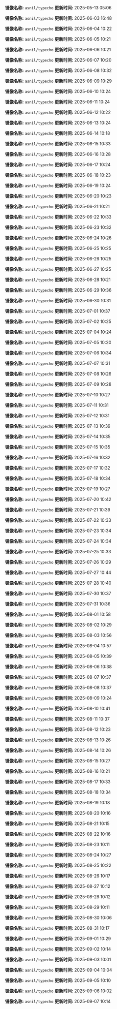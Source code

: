 **镜像名称:** `asnil/typecho`
**更新时间:** 2025-05-13 05:06

**镜像名称:** `asnil/typecho`
**更新时间:** 2025-06-03 16:48

**镜像名称:** `asnil/typecho`
**更新时间:** 2025-06-04 10:22

**镜像名称:** `asnil/typecho`
**更新时间:** 2025-06-05 10:21

**镜像名称:** `asnil/typecho`
**更新时间:** 2025-06-06 10:21

**镜像名称:** `asnil/typecho`
**更新时间:** 2025-06-07 10:20

**镜像名称:** `asnil/typecho`
**更新时间:** 2025-06-08 10:32

**镜像名称:** `asnil/typecho`
**更新时间:** 2025-06-09 10:29

**镜像名称:** `asnil/typecho`
**更新时间:** 2025-06-10 10:24

**镜像名称:** `asnil/typecho`
**更新时间:** 2025-06-11 10:24

**镜像名称:** `asnil/typecho`
**更新时间:** 2025-06-12 10:22

**镜像名称:** `asnil/typecho`
**更新时间:** 2025-06-13 10:24

**镜像名称:** `asnil/typecho`
**更新时间:** 2025-06-14 10:18

**镜像名称:** `asnil/typecho`
**更新时间:** 2025-06-15 10:33

**镜像名称:** `asnil/typecho`
**更新时间:** 2025-06-16 10:28

**镜像名称:** `asnil/typecho`
**更新时间:** 2025-06-17 10:24

**镜像名称:** `asnil/typecho`
**更新时间:** 2025-06-18 10:23

**镜像名称:** `asnil/typecho`
**更新时间:** 2025-06-19 10:24

**镜像名称:** `asnil/typecho`
**更新时间:** 2025-06-20 10:23

**镜像名称:** `asnil/typecho`
**更新时间:** 2025-06-21 10:21

**镜像名称:** `asnil/typecho`
**更新时间:** 2025-06-22 10:33

**镜像名称:** `asnil/typecho`
**更新时间:** 2025-06-23 10:32

**镜像名称:** `asnil/typecho`
**更新时间:** 2025-06-24 10:26

**镜像名称:** `asnil/typecho`
**更新时间:** 2025-06-25 10:25

**镜像名称:** `asnil/typecho`
**更新时间:** 2025-06-26 10:25

**镜像名称:** `asnil/typecho`
**更新时间:** 2025-06-27 10:25

**镜像名称:** `asnil/typecho`
**更新时间:** 2025-06-28 10:21

**镜像名称:** `asnil/typecho`
**更新时间:** 2025-06-29 10:36

**镜像名称:** `asnil/typecho`
**更新时间:** 2025-06-30 10:31

**镜像名称:** `asnil/typecho`
**更新时间:** 2025-07-01 10:37

**镜像名称:** `asnil/typecho`
**更新时间:** 2025-07-02 10:25

**镜像名称:** `asnil/typecho`
**更新时间:** 2025-07-04 10:24

**镜像名称:** `asnil/typecho`
**更新时间:** 2025-07-05 10:20

**镜像名称:** `asnil/typecho`
**更新时间:** 2025-07-06 10:34

**镜像名称:** `asnil/typecho`
**更新时间:** 2025-07-07 10:31

**镜像名称:** `asnil/typecho`
**更新时间:** 2025-07-08 10:26

**镜像名称:** `asnil/typecho`
**更新时间:** 2025-07-09 10:28

**镜像名称:** `asnil/typecho`
**更新时间:** 2025-07-10 10:27

**镜像名称:** `asnil/typecho`
**更新时间:** 2025-07-11 10:31

**镜像名称:** `asnil/typecho`
**更新时间:** 2025-07-12 10:31

**镜像名称:** `asnil/typecho`
**更新时间:** 2025-07-13 10:39

**镜像名称:** `asnil/typecho`
**更新时间:** 2025-07-14 10:35

**镜像名称:** `asnil/typecho`
**更新时间:** 2025-07-15 10:35

**镜像名称:** `asnil/typecho`
**更新时间:** 2025-07-16 10:32

**镜像名称:** `asnil/typecho`
**更新时间:** 2025-07-17 10:32

**镜像名称:** `asnil/typecho`
**更新时间:** 2025-07-18 10:34

**镜像名称:** `asnil/typecho`
**更新时间:** 2025-07-19 10:27

**镜像名称:** `asnil/typecho`
**更新时间:** 2025-07-20 10:42

**镜像名称:** `asnil/typecho`
**更新时间:** 2025-07-21 10:39

**镜像名称:** `asnil/typecho`
**更新时间:** 2025-07-22 10:33

**镜像名称:** `asnil/typecho`
**更新时间:** 2025-07-23 10:34

**镜像名称:** `asnil/typecho`
**更新时间:** 2025-07-24 10:34

**镜像名称:** `asnil/typecho`
**更新时间:** 2025-07-25 10:33

**镜像名称:** `asnil/typecho`
**更新时间:** 2025-07-26 10:29

**镜像名称:** `asnil/typecho`
**更新时间:** 2025-07-27 10:44

**镜像名称:** `asnil/typecho`
**更新时间:** 2025-07-28 10:40

**镜像名称:** `asnil/typecho`
**更新时间:** 2025-07-30 10:37

**镜像名称:** `asnil/typecho`
**更新时间:** 2025-07-31 10:36

**镜像名称:** `asnil/typecho`
**更新时间:** 2025-08-01 10:58

**镜像名称:** `asnil/typecho`
**更新时间:** 2025-08-02 10:29

**镜像名称:** `asnil/typecho`
**更新时间:** 2025-08-03 10:56

**镜像名称:** `asnil/typecho`
**更新时间:** 2025-08-04 10:57

**镜像名称:** `asnil/typecho`
**更新时间:** 2025-08-05 10:39

**镜像名称:** `asnil/typecho`
**更新时间:** 2025-08-06 10:38

**镜像名称:** `asnil/typecho`
**更新时间:** 2025-08-07 10:37

**镜像名称:** `asnil/typecho`
**更新时间:** 2025-08-08 10:37

**镜像名称:** `asnil/typecho`
**更新时间:** 2025-08-09 10:24

**镜像名称:** `asnil/typecho`
**更新时间:** 2025-08-10 10:41

**镜像名称:** `asnil/typecho`
**更新时间:** 2025-08-11 10:37

**镜像名称:** `asnil/typecho`
**更新时间:** 2025-08-12 10:23

**镜像名称:** `asnil/typecho`
**更新时间:** 2025-08-13 10:26

**镜像名称:** `asnil/typecho`
**更新时间:** 2025-08-14 10:26

**镜像名称:** `asnil/typecho`
**更新时间:** 2025-08-15 10:27

**镜像名称:** `asnil/typecho`
**更新时间:** 2025-08-16 10:21

**镜像名称:** `asnil/typecho`
**更新时间:** 2025-08-17 10:33

**镜像名称:** `asnil/typecho`
**更新时间:** 2025-08-18 10:34

**镜像名称:** `asnil/typecho`
**更新时间:** 2025-08-19 10:18

**镜像名称:** `asnil/typecho`
**更新时间:** 2025-08-20 10:16

**镜像名称:** `asnil/typecho`
**更新时间:** 2025-08-21 10:15

**镜像名称:** `asnil/typecho`
**更新时间:** 2025-08-22 10:16

**镜像名称:** `asnil/typecho`
**更新时间:** 2025-08-23 10:11

**镜像名称:** `asnil/typecho`
**更新时间:** 2025-08-24 10:27

**镜像名称:** `asnil/typecho`
**更新时间:** 2025-08-25 10:22

**镜像名称:** `asnil/typecho`
**更新时间:** 2025-08-26 10:17

**镜像名称:** `asnil/typecho`
**更新时间:** 2025-08-27 10:12

**镜像名称:** `asnil/typecho`
**更新时间:** 2025-08-28 10:12

**镜像名称:** `asnil/typecho`
**更新时间:** 2025-08-29 10:11

**镜像名称:** `asnil/typecho`
**更新时间:** 2025-08-30 10:06

**镜像名称:** `asnil/typecho`
**更新时间:** 2025-08-31 10:17

**镜像名称:** `asnil/typecho`
**更新时间:** 2025-09-01 10:29

**镜像名称:** `asnil/typecho`
**更新时间:** 2025-09-02 10:14

**镜像名称:** `asnil/typecho`
**更新时间:** 2025-09-03 10:01

**镜像名称:** `asnil/typecho`
**更新时间:** 2025-09-04 10:04

**镜像名称:** `asnil/typecho`
**更新时间:** 2025-09-05 10:10

**镜像名称:** `asnil/typecho`
**更新时间:** 2025-09-06 10:02

**镜像名称:** `asnil/typecho`
**更新时间:** 2025-09-07 10:14

